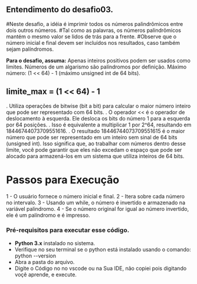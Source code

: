## Entendimento do desafio03.
#Neste desafio, a idéia é imprimir todos os números palindrômicos entre dois outros números.
#Tal como as palavras, os números palindrômicos mantém o mesmo valor se lidos de trás para a frente.
#Observe que o número inicial e final devem ser incluídos nos resultados, caso também sejam palíndromos.

**Para o desafio, assuma:**
Apenas inteiros positivos podem ser usados como limites.
Números de um algarismo são palíndromos por definição.
Máximo número: (1 << 64) - 1 (máximo unsigned int de 64 bits).

## limite_max = (1 << 64) - 1 

. Utiliza operações de bitwise (bit a bit) para calcular o maior número inteiro que pode ser representado com 64 bits.
. O operador << é o operador de deslocamento à esquerda. Ele desloca os bits do número 1 para a esquerda por 64 posições.
. Isso é equivalente a multiplicar 1 por 2^64, resultando em 18446744073709551616.
. O resultado 18446744073709551615 é o maior número que pode ser representado em um inteiro sem sinal de 64 bits (unsigned int). Isso significa que, ao trabalhar com números dentro desse limite, você pode garantir que eles não excedam o espaço que pode ser alocado para armazená-los em um sistema que utiliza inteiros de 64 bits.


# Passos para Execução
1 - O usuário fornece o número inicial e final.
2 - Itera sobre cada número no intervalo.
3 - Usando um while, o número é invertido e armazenado na variável palindromo.
4 - Se o número original for igual ao número invertido, ele é um palíndromo e é impresso.


### Pré-requisitos para executar esse código.
- **Python 3.x** instalado no sistema.
- Verifique no seu terminal se o python está instalado usando o comando: python --version
- Abra a pasta do arquivo.
- Digite o Código no no vscode ou na Sua IDE, não copiei pois digitando voçê aprende, e execute.

